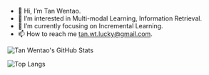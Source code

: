 - 👋 Hi, I’m Tan Wentao.
- 👀 I’m interested in Multi-modal Learning, Information Retrieval.
- 🌱 I’m currently focusing on Incremental Learning.
- 📫 How to reach me tan.wt.lucky@gmail.com.

![Tan Wentao's GitHub Stats](https://github-readme-stats.vercel.app/api?username=FutureTwT&show_icons=true&hide_border=true&theme=cobalt)

![Top Langs](https://github-readme-stats.vercel.app/api/top-langs/?username=FutureTwT&theme=cobalt)

<!---
FutureTwT/FutureTwT is a ✨ special ✨ repository because its `README.md` (this file) appears on your GitHub profile.
You can click the Preview link to take a look at your changes.
--->
